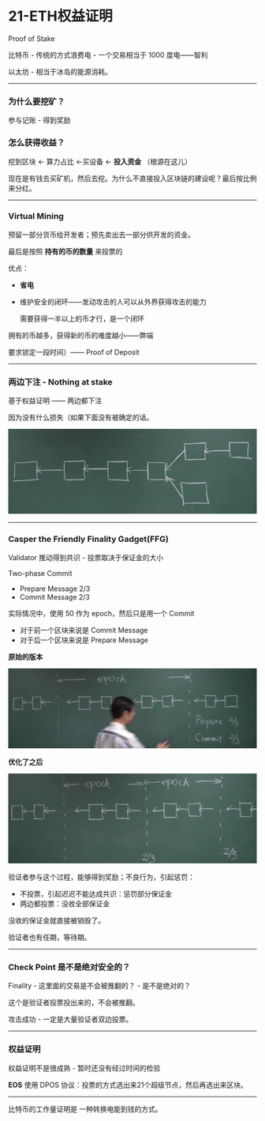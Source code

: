 # 21-ETH权益证明

Proof of Stake

比特币 - 传统的方式浪费电 - 一个交易相当于 1000 度电——智利

以太坊 - 相当于冰岛的能源消耗。

---

### 为什么要挖矿？

参与记账 - 得到奖励

### 怎么获得收益？

挖到区块 <- 算力占比 <-买设备 <- **投入资金** （根源在这儿）

现在是有钱去买矿机，然后去挖。为什么不直接投入区块链的建设呢？最后按比例来分红。

---

### Virtual Mining

预留一部分货币给开发者；预先卖出去一部分供开发的资金。

最后是按照 **持有的币的数量** 来投票的

优点：

-  **省电**

- 维护安全的闭环——发动攻击的人可以从外界获得攻击的能力

  需要获得一半以上的币才行，是一个闭环

拥有的币越多，获得新的币的难度越小——弊端

要求锁定一段时间）—— Proof of Deposit

---

### 两边下注 - Nothing at stake

基于权益证明 —— 两边都下注

因为没有什么损失（如果下面没有被确定的话。

![image-20200529211143236](README/image-20200529211143236.png)

---

### Casper the Friendly Finality Gadget(FFG)

Validator 推动得到共识 - 投票取决于保证金的大小

Two-phase Commit

- Prepare Message 2/3
- Commit Message 2/3

实际情况中，使用 50 作为 epoch，然后只是用一个 Commit

- 对于前一个区块来说是 Commit Message
- 对于后一个区块来说是 Prepare Message

**原始的版本**

![image-20200529211759813](README/image-20200529211759813.png)

**优化了之后**

![image-20200529211856486](README/image-20200529211856486.png)

验证者参与这个过程，能够得到奖励；不良行为，引起惩罚：

- 不投票，引起迟迟不能达成共识：惩罚部分保证金
- 两边都投票：没收全部保证金

没收的保证金就直接被销毁了。

验证者也有任期，等待期。

---

### Check Point 是不是绝对安全的？

Finality - 这里面的交易是不会被推翻的？  - 是不是绝对的？

这个是验证者投票投出来的，不会被推翻。

攻击成功 - 一定是大量验证者双边投票。

---

### 权益证明

权益证明不是很成熟 - 暂时还没有经过时间的检验

**EOS** 使用 DPOS 协议：投票的方式选出来21个超级节点，然后再选出来区块。

---

比特币的工作量证明是 一种转换电能到钱的方式。


